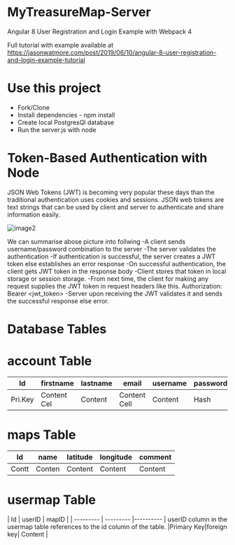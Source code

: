 # MyTreasureMap-Server

Angular 8 User Registration and Login Example with Webpack 4

Full tutorial with example available at https://jasonwatmore.com/post/2019/06/10/angular-8-user-registration-and-login-example-tutorial
# Use this project
  - Fork/Clone
  - Install dependencies - npm install
  - Create local PostgresQl database
  - Run the server.js with node
  
# Token-Based Authentication with Node
JSON Web Tokens (JWT) is becoming very popular these days than the traditional authentication uses cookies and sessions.
JSON web tokens are text strings that can be used by client and server to authenticate and share information easily.

![image2](https://miro.medium.com/max/3420/1*3yU_Zbhj9zDZwboFLHS1rg.png)

We can summarise abose picture into follwing
-A client sends username/password combination to the server
-The server validates the authentication
-If authentication is successful, the server creates a JWT token else establishes an error response
-On successful authentication, the client gets JWT token in the response body
-Client stores that token in local storage or session storage.
-From next time, the client for making any request supplies the JWT token in request headers like this. Authorization: Bearer <jwt_token>
-Server upon receiving the JWT validates it and sends the successful response else error.

# Database Tables

  # account Table
  
|   Id  | firstname | lastname |   email     | username |   password    |
| ----- | --------- |--------- | ----------- | -------- | ------------- |
|Pri.Key|Content Cel| Content  |Content Cell | Content  |    Hash       |

 # maps Table
  
| Id  | name |  latitude |  longitude | comment |  
| --- | ---- | --------- | ---------- | --------|
|Contt|Conten|  Content  |   Content  | Content |

  # usermap Table
  
|     Id    |  userID   |   mapID   |
| --------- | --------- |---------- | userID column in the usermap table references to the id column of the  table.
|Primary Key|foreign key| Content   |

